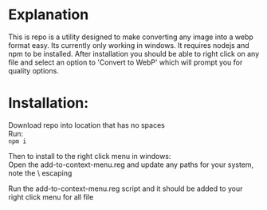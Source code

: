 # Explanation
This is repo is a utility designed to make converting any image into a webp format easy.
Its currently only working in windows. It requires nodejs and npm to be installed.
After installation you should be able to right click on any file and select an option to 'Convert to WebP' which will prompt you for quality options.

# Installation:
Download repo into location that has no spaces   
Run:  
```npm i```

Then to install to the right click menu in windows:  
Open the add-to-context-menu.reg and update any paths for your system, note the \ escaping

Run the add-to-context-menu.reg script and it should be added to your right click menu for all file